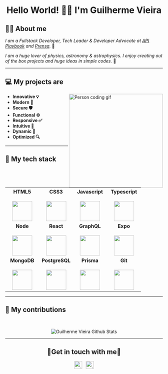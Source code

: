 <h1 align="center"> Hello World! 👋🏼 I'm Guilherme Vieira</h1>

## 👦🏼 About me

*I am a Fullstack Developer, Tech Leader & Developer Advocate at [API Playbook](https://github.com/apiplaybook) and [Prensa](https://github.com/readprensa).* 🤩

*I am a huge lover of physics, astronomy & astrophysics. I enjoy creating out of the box projects and huge ideas in simple codes.* 🌌
<br/>

----------

## 💻 My projects are
<img align="right" alt="Person coding gif" src="https://super.abril.com.br/wp-content/uploads/2016/09/super_imggato_digitando_0.gif" width="300" />

- **Innovative 💡**
- **Modern 🚀**
- **Secure 🛡️**
- **Functional ⚙️**
- **Responsive ✅**
- **Intuitive 🤩**
- **Dynamic 🧬**
- **Optimized 🔍**

----------

## 🔭 My tech stack
<br />
<table align="center">
  <tbody>
    <tr valign="top">
      <td width="25%" align="center">
        <span><b>HTML5</b></span><br><br>
        <img height="64px" src="https://cdn.svgporn.com/logos/html-5.svg">
      </td>
      <td width="25%" align="center">
        <span><b>CSS3</b></span><br><br>
        <img height="64px" src="https://cdn.svgporn.com/logos/css-3.svg">
      </td>
      <td width="25%" align="center">
        <span><b>Javascript</b></span><br><br>
        <img height="64px" src="https://cdn.svgporn.com/logos/javascript.svg">
      </td>
      <td width="25%" align="center">
        <span><b>Typescript</b></span><br><br>
        <img height="64px" src="https://cdn.svgporn.com/logos/typescript.svg">
      </td>
    </tr>
    <tr valign="top">
      <td width="25%" align="center">
        <span><b>Node</b></span><br><br>
        <img height="64px" src="https://cdn.svgporn.com/logos/nodejs.svg">
      </td>
      <td width="25%" align="center">
        <span><b>React</b></span><br><br>
        <img height="64px" src="https://cdn4.iconfinder.com/data/icons/logos-3/600/React.js_logo-512.png">
      </td>
      <td width="25%" align="center">
        <span><b>GraphQL</b></span><br><br>
        <img height="64px" src="https://cdn.svgporn.com/logos/graphql.svg">
      </td>
      <td width="25%" align="center">
        <span><b>Expo</b></span><br><br>
        <img height="64px" src="https://cdn.svgporn.com/logos/expo.svg">
      </td>
    </tr>
    <tr valign="top">
      <td width="25%" align="center">
        <span><b>MongoDB</b></span><br><br>
        <img height="64px" src="https://cdn.svgporn.com/logos/mongodb.svg">
      </td>
      <td width="25%" align="center">
        <span><b>PostgreSQL</b></span><br><br>
        <img height="64px" src="https://cdn.svgporn.com/logos/postgresql.svg">
      </td>
      <td width="25%" align="center">
        <span><b>Prisma</b></span><br><br>
        <img height="64px" src="https://cdn.svgporn.com/logos/prisma.svg">
      </td>
      <td width="25%" align="center">
        <span><b>Git</b></span><br><br>
        <img height="64px" src="https://cdn.svgporn.com/logos/git-icon.svg">
      </td>
    </tr>
  </tbody>
</table>

----------

## 💼 My contributions
<br/>
<p align="center">
  <img align="center" src="https://github-readme-stats.vercel.app/api?username=guivpw&show_icons=true&title_color=fff&icon_color=109eff&text_color=9f9f9f&bg_color=151515" alt="Guilherme Vieira Github Stats">
</p>

----------
<h2 align="center">
  🌟Get in touch with me🌟
</h2>
<p align="center">
  <a href="https://www.linkedin.com/in/guilherme-p-17b8b2114/" target="_blank"><img align="center" src="https://cdn.jsdelivr.net/npm/simple-icons@3.1.0/icons/linkedin.svg" alt="guilherme_linkedin" height="25" width="25" /></a>&nbsp;&nbsp;
  <a href="https://www.instagram.com/gui_vieira_p/" target="_blank"><img align="center" src="https://cdn.jsdelivr.net/npm/simple-icons@3.0.1/icons/instagram.svg" alt="guilherme_instagram" height="25" width="25" /></a>
</p>
<br>
